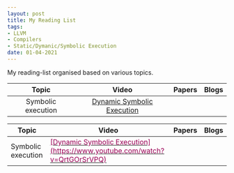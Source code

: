 ```yaml
---
layout: post
title: My Reading List
tags:
- LLVM
- Compilers
- Static/Dymanic/Symbolic Execution
date: 01-04-2021
---
```

My reading-list organised based on various topics.


|        Topic       |                                   Video                                   | Papers | Blogs |
|:------------------:|:-------------------------------------------------------------------------:|:------:|:-----:|
| Symbolic execution | [Dynamic Symbolic Execution](https://www.youtube.com/watch?v=QrtGOrSrVPQ) |        |       |


<table class="tg">
<thead>
  <tr>
    <th class="tg-c3ow">Topic</th>
    <th class="tg-c3ow">Video</th>
    <th class="tg-c3ow">Papers</th>
    <th class="tg-c3ow">Blogs</th>
  </tr>
</thead>
<tbody>
  <tr>
    <td class="tg-0pky">Symbolic execution</td>
    <td class="tg-0pky"><a href="https://www.youtube.com/watch?v=QrtGOrSrVPQ"><span style="color:#905">[Dynamic Symbolic Execution](https://www.youtube.com/watch?v=QrtGOrSrVPQ)</span></a></td>
    <td class="tg-0pky"></td>
    <td class="tg-0pky"></td>
  </tr>
</tbody>
</table>
